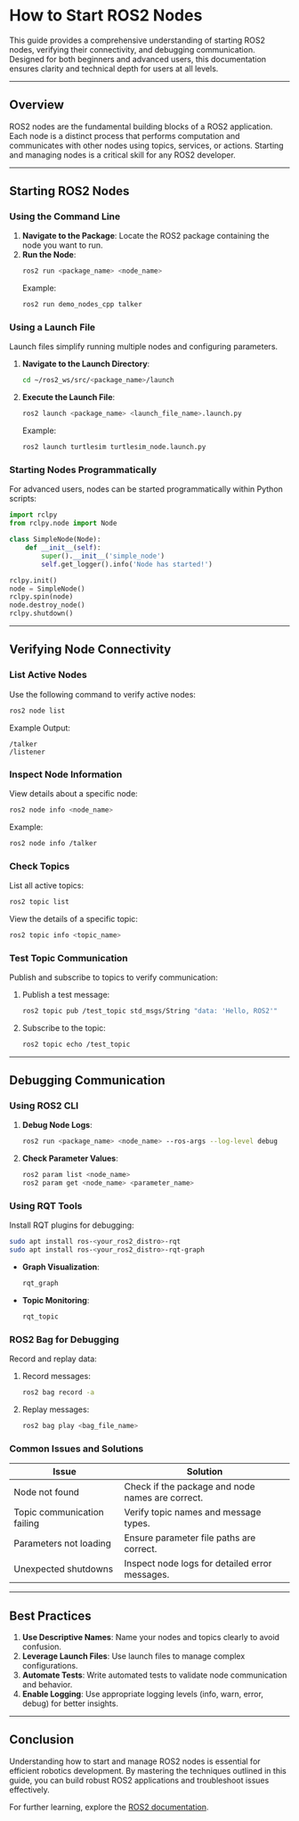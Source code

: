 # How to Start ROS2 Nodes

This guide provides a comprehensive understanding of starting ROS2 nodes, verifying their connectivity, and debugging communication. Designed for both beginners and advanced users, this documentation ensures clarity and technical depth for users at all levels.

---

## **Overview**

ROS2 nodes are the fundamental building blocks of a ROS2 application. Each node is a distinct process that performs computation and communicates with other nodes using topics, services, or actions. Starting and managing nodes is a critical skill for any ROS2 developer.

---

## **Starting ROS2 Nodes**

### **Using the Command Line**

1. **Navigate to the Package**: Locate the ROS2 package containing the node you want to run.
2. **Run the Node**:
   ```bash
   ros2 run <package_name> <node_name>
   ```
   Example:
   ```bash
   ros2 run demo_nodes_cpp talker
   ```

### **Using a Launch File**

Launch files simplify running multiple nodes and configuring parameters.
1. **Navigate to the Launch Directory**:
   ```bash
   cd ~/ros2_ws/src/<package_name>/launch
   ```
2. **Execute the Launch File**:
   ```bash
   ros2 launch <package_name> <launch_file_name>.launch.py
   ```
   Example:
   ```bash
   ros2 launch turtlesim turtlesim_node.launch.py
   ```

### **Starting Nodes Programmatically**

For advanced users, nodes can be started programmatically within Python scripts:
```python
import rclpy
from rclpy.node import Node

class SimpleNode(Node):
    def __init__(self):
        super().__init__('simple_node')
        self.get_logger().info('Node has started!')

rclpy.init()
node = SimpleNode()
rclpy.spin(node)
node.destroy_node()
rclpy.shutdown()
```

---

## **Verifying Node Connectivity**

### **List Active Nodes**

Use the following command to verify active nodes:
```bash
ros2 node list
```
Example Output:
```
/talker
/listener
```

### **Inspect Node Information**

View details about a specific node:
```bash
ros2 node info <node_name>
```
Example:
```bash
ros2 node info /talker
```

### **Check Topics**

List all active topics:
```bash
ros2 topic list
```
View the details of a specific topic:
```bash
ros2 topic info <topic_name>
```

### **Test Topic Communication**

Publish and subscribe to topics to verify communication:
1. Publish a test message:
   ```bash
   ros2 topic pub /test_topic std_msgs/String "data: 'Hello, ROS2'"
   ```
2. Subscribe to the topic:
   ```bash
   ros2 topic echo /test_topic
   ```

---

## **Debugging Communication**

### **Using ROS2 CLI**

1. **Debug Node Logs**:
   ```bash
   ros2 run <package_name> <node_name> --ros-args --log-level debug
   ```
2. **Check Parameter Values**:
   ```bash
   ros2 param list <node_name>
   ros2 param get <node_name> <parameter_name>
   ```

### **Using RQT Tools**

Install RQT plugins for debugging:
```bash
sudo apt install ros-<your_ros2_distro>-rqt
sudo apt install ros-<your_ros2_distro>-rqt-graph
```
- **Graph Visualization**:
  ```bash
  rqt_graph
  ```
- **Topic Monitoring**:
  ```bash
  rqt_topic
  ```

### **ROS2 Bag for Debugging**

Record and replay data:
1. Record messages:
   ```bash
   ros2 bag record -a
   ```
2. Replay messages:
   ```bash
   ros2 bag play <bag_file_name>
   ```

### **Common Issues and Solutions**

| Issue                                | Solution                                          |
|-------------------------------------|--------------------------------------------------|
| Node not found                      | Check if the package and node names are correct. |
| Topic communication failing         | Verify topic names and message types.           |
| Parameters not loading              | Ensure parameter file paths are correct.         |
| Unexpected shutdowns                | Inspect node logs for detailed error messages.   |

---

## **Best Practices**

1. **Use Descriptive Names**: Name your nodes and topics clearly to avoid confusion.
2. **Leverage Launch Files**: Use launch files to manage complex configurations.
3. **Automate Tests**: Write automated tests to validate node communication and behavior.
4. **Enable Logging**: Use appropriate logging levels (info, warn, error, debug) for better insights.

---

## **Conclusion**

Understanding how to start and manage ROS2 nodes is essential for efficient robotics development. By mastering the techniques outlined in this guide, you can build robust ROS2 applications and troubleshoot issues effectively.

For further learning, explore the [ROS2 documentation](https://docs.ros.org/en/).

